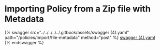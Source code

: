 # Importing Policy from a Zip file with Metadata

{% swagger src="../../../../../.gitbook/assets/swagger (4).yaml" path="/policies/import/file-metadata" method="post" %}
[swagger (4).yaml](<../../../../../.gitbook/assets/swagger (4).yaml>)
{% endswagger %}
